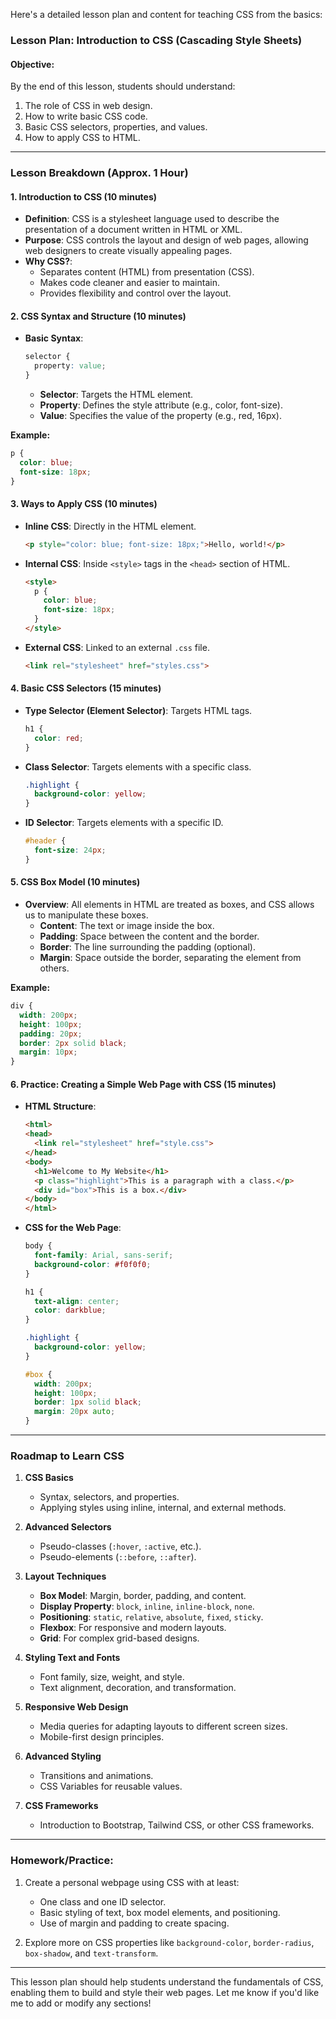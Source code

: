 Here's a detailed lesson plan and content for teaching CSS from the basics:

### **Lesson Plan: Introduction to CSS (Cascading Style Sheets)**

#### **Objective:**
By the end of this lesson, students should understand:
1. The role of CSS in web design.
2. How to write basic CSS code.
3. Basic CSS selectors, properties, and values.
4. How to apply CSS to HTML.

---

### **Lesson Breakdown (Approx. 1 Hour)**

#### **1. Introduction to CSS (10 minutes)**
   - **Definition**: CSS is a stylesheet language used to describe the presentation of a document written in HTML or XML.
   - **Purpose**: CSS controls the layout and design of web pages, allowing web designers to create visually appealing pages.
   - **Why CSS?**:
     - Separates content (HTML) from presentation (CSS).
     - Makes code cleaner and easier to maintain.
     - Provides flexibility and control over the layout.

#### **2. CSS Syntax and Structure (10 minutes)**
   - **Basic Syntax**: 
     ```css
     selector {
       property: value;
     }
     ```
     - **Selector**: Targets the HTML element.
     - **Property**: Defines the style attribute (e.g., color, font-size).
     - **Value**: Specifies the value of the property (e.g., red, 16px).
     
   **Example:**
   ```css
   p {
     color: blue;
     font-size: 18px;
   }
   ```

#### **3. Ways to Apply CSS (10 minutes)**
   - **Inline CSS**: Directly in the HTML element.
     ```html
     <p style="color: blue; font-size: 18px;">Hello, world!</p>
     ```
   - **Internal CSS**: Inside `<style>` tags in the `<head>` section of HTML.
     ```html
     <style>
       p {
         color: blue;
         font-size: 18px;
       }
     </style>
     ```
   - **External CSS**: Linked to an external `.css` file.
     ```html
     <link rel="stylesheet" href="styles.css">
     ```

#### **4. Basic CSS Selectors (15 minutes)**
   - **Type Selector (Element Selector)**: Targets HTML tags.
     ```css
     h1 {
       color: red;
     }
     ```
   - **Class Selector**: Targets elements with a specific class.
     ```css
     .highlight {
       background-color: yellow;
     }
     ```
   - **ID Selector**: Targets elements with a specific ID.
     ```css
     #header {
       font-size: 24px;
     }
     ```

#### **5. CSS Box Model (10 minutes)**
   - **Overview**: All elements in HTML are treated as boxes, and CSS allows us to manipulate these boxes.
     - **Content**: The text or image inside the box.
     - **Padding**: Space between the content and the border.
     - **Border**: The line surrounding the padding (optional).
     - **Margin**: Space outside the border, separating the element from others.

   **Example:**
   ```css
   div {
     width: 200px;
     height: 100px;
     padding: 20px;
     border: 2px solid black;
     margin: 10px;
   }
   ```

#### **6. Practice: Creating a Simple Web Page with CSS (15 minutes)**
   - **HTML Structure**:
     ```html
     <html>
     <head>
       <link rel="stylesheet" href="style.css">
     </head>
     <body>
       <h1>Welcome to My Website</h1>
       <p class="highlight">This is a paragraph with a class.</p>
       <div id="box">This is a box.</div>
     </body>
     </html>
     ```
   - **CSS for the Web Page**:
     ```css
     body {
       font-family: Arial, sans-serif;
       background-color: #f0f0f0;
     }

     h1 {
       text-align: center;
       color: darkblue;
     }

     .highlight {
       background-color: yellow;
     }

     #box {
       width: 200px;
       height: 100px;
       border: 1px solid black;
       margin: 20px auto;
     }
     ```

---

### **Roadmap to Learn CSS**

1. **CSS Basics**
   - Syntax, selectors, and properties.
   - Applying styles using inline, internal, and external methods.
   
2. **Advanced Selectors**
   - Pseudo-classes (`:hover`, `:active`, etc.).
   - Pseudo-elements (`::before`, `::after`).
   
3. **Layout Techniques**
   - **Box Model**: Margin, border, padding, and content.
   - **Display Property**: `block`, `inline`, `inline-block`, `none`.
   - **Positioning**: `static`, `relative`, `absolute`, `fixed`, `sticky`.
   - **Flexbox**: For responsive and modern layouts.
   - **Grid**: For complex grid-based designs.
   
4. **Styling Text and Fonts**
   - Font family, size, weight, and style.
   - Text alignment, decoration, and transformation.

5. **Responsive Web Design**
   - Media queries for adapting layouts to different screen sizes.
   - Mobile-first design principles.

6. **Advanced Styling**
   - Transitions and animations.
   - CSS Variables for reusable values.
   
7. **CSS Frameworks**
   - Introduction to Bootstrap, Tailwind CSS, or other CSS frameworks.

---

### **Homework/Practice:**
1. Create a personal webpage using CSS with at least:
   - One class and one ID selector.
   - Basic styling of text, box model elements, and positioning.
   - Use of margin and padding to create spacing.
   
2. Explore more on CSS properties like `background-color`, `border-radius`, `box-shadow`, and `text-transform`.

---

This lesson plan should help students understand the fundamentals of CSS, enabling them to build and style their web pages. Let me know if you'd like me to add or modify any sections!